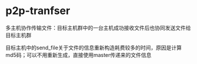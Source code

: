 # p2p-tranfser
多主机协作传输文件：目标主机群中的一台主机成功接收文件后也协同发送文件给目标主机群

目标主机中的send_file关于文件的信息重新构造耗费较多的时间，原因是计算md5码；可以不用重新生成，直接使用master传递来的文件信息
